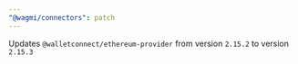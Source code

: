 ```yaml
---
"@wagmi/connectors": patch
---
```


Updates `@walletconnect/ethereum-provider` from version `2.15.2` to version `2.15.3`
